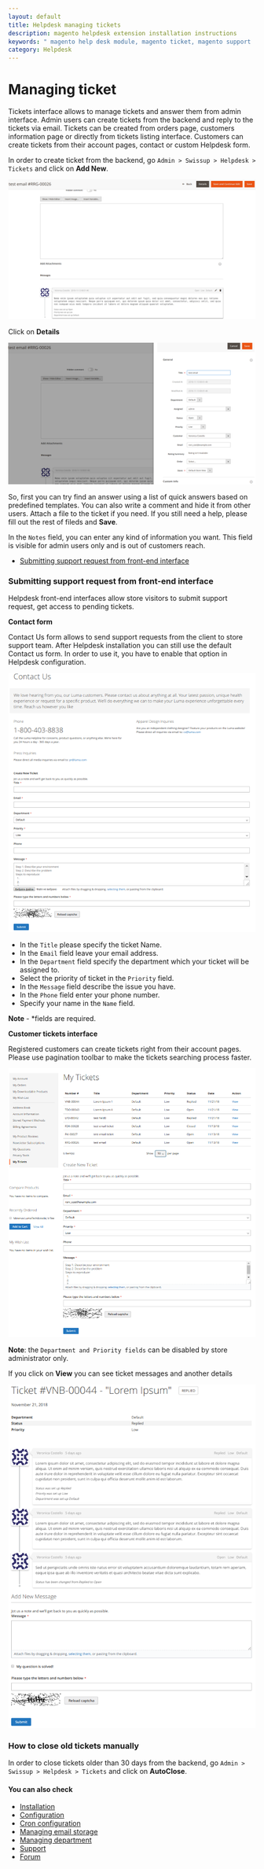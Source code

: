 ```yaml
---
layout: default
title: Helpdesk managing tickets
description: magento helpdesk extension installation instructions
keywords: " magento help desk module, magento ticket, magento support  "
category: Helpdesk
---
```


# Managing ticket

Tickets interface allows to manage tickets and answer them from admin interface. Admin users can create tickets from the backend and reply to the tickets via email.
Tickets can be created from orders page, customers information page or directly from tickets listing interface. Customers can create tickets from their account pages, contact or custom Helpdesk form.

In order to create ticket from the backend, go `Admin > Swissup > Helpdesk > Tickets` and click on **Add New**.

![New ticket interface](/images/m2/helpdesk/ticket-edit.png)

Click on **Details**

![New ticket interface with Details](/images/m2/helpdesk/ticket-view_details.png)

So, first you can try find an answer using a list of quick answers based on predefined templates. You can also write a comment and hide it from other users. Attach a file to the ticket if you need. If you still need a help, please fill out the rest of fileds and **Save**.

In the `Notes` field, you can enter any kind of information you want. This field is visible for admin users only and is out of customers reach.

- [Submitting support request from front-end interface](#submitting-support-request-from-front-end-interface)

### Submitting support request from front-end interface

Helpdesk front-end interfaces allow store visitors to submit support request, get access to pending tickets.

**Contact form**

Contact Us form allows to send support requests from the client to store support team. After Helpdesk installation you can still use the default Contact us form. In order to use it, you have to enable that option in Helpdesk configuration.

![Contact us form](/images/m2/helpdesk/contact_us-integration.png)

-   In the `Title` please specify the ticket Name.
-   In the `Email` field leave your email address.
-   In the `Department` field specify the department which your ticket will be assigned to.
-   Select the priority of ticket in the `Priority` field.
-   In the `Message` field describe the issue you have.
-   In the `Phone` field enter your phone number.
-   Specify your name in the `Name` field.

**Note** - *fields are required.

**Customer tickets interface**

Registered customers can create tickets right from their account pages. Please use pagination toolbar to make the tickets searching process faster.

![My tickets interface](/images/m2/helpdesk/customer-my_tickets.png)

**Note**: the `Department and Priority fields` can be disabled by store administrator only.

If you click on **View** you can see ticket messages and another details

![My ticket view interface](/images/m2/helpdesk/customer-ticket_view.png)

### How to close old tickets manually

In order to close tickets older than 30 days from the backend, go `Admin > Swissup > Helpdesk > Tickets` and click on **AutoClose**.

#### You can also check

*   [Installation](../installation/)
*   [Configuration](../configuration/)
*   [Cron configuration](../cron-configuration/)
*   [Managing email storage](../managing-email-storage/)
*   [Managing department](../managing-department/)
*   [Support](https://swissuplabs.com/contacts/)
*   [Forum](https://swissuplabs.com/magento-forum/)
